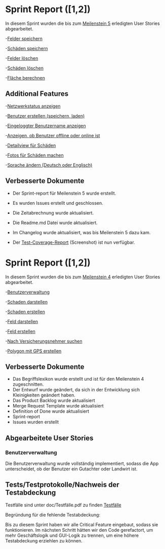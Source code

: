 # Sprint Report ([1,2])

In diesem Sprint wurden die bis zum [Meilenstein 5](https://sopra.informatik.uni-stuttgart.de/sopra-ws1718/sopra-team-11/milestones/2) erledigten User Stories abgearbeitet.

-[Felder speichern](https://sopra.informatik.uni-stuttgart.de/sopra-ws1718/sopra-team-11/issues/38)   

-[Schäden speichern](https://sopra.informatik.uni-stuttgart.de/sopra-ws1718/sopra-team-11/issues/73)   

-[Felder löschen](https://sopra.informatik.uni-stuttgart.de/sopra-ws1718/sopra-team-11/issues/74)   

-[Schäden löschen](https://sopra.informatik.uni-stuttgart.de/sopra-ws1718/sopra-team-11/issues/67)   

-[Fläche berechnen](https://sopra.informatik.uni-stuttgart.de/sopra-ws1718/sopra-team-11/issues/76)  


## Additional Features
-[Netzwerkstatus anzeigen](https://sopra.informatik.uni-stuttgart.de/sopra-ws1718/sopra-team-11/issues/75)

-[Benutzer erstellen (speichern, laden)](https://sopra.informatik.uni-stuttgart.de/sopra-ws1718/sopra-team-11/issues/56)

-[Eingeloggter Benutzername anzeigen](https://sopra.informatik.uni-stuttgart.de/sopra-ws1718/sopra-team-11/issues/78)

-[Anzeigen, ob Benutzer offline oder online ist](https://sopra.informatik.uni-stuttgart.de/sopra-ws1718/sopra-team-11/issues/79)

-[Detailview für Schäden](https://sopra.informatik.uni-stuttgart.de/sopra-ws1718/sopra-team-11/issues/70)

-[Fotos für Schäden machen](https://sopra.informatik.uni-stuttgart.de/sopra-ws1718/sopra-team-11/issues/60)

-[Sprache ändern (Deutsch oder Englisch)](https://sopra.informatik.uni-stuttgart.de/sopra-ws1718/sopra-team-11/issues/51)

## Verbesserte Dokumente

- Der Sprint-report für Meilenstein 5 wurde erstellt.

- Es wurden Issues erstellt und geschlossen.

- Die Zeitabrechnung wurde aktualisiert.

- Die Readme.md Datei wurde aktualisiert.

- Im Changelog wurde aktualisiert, was bis Meilenstein 5 dazu kam.

- Der [Test-Coverage-Report](https://sopra.informatik.uni-stuttgart.de/sopra-ws1718/sopra-team-11/blob/master/doc/coverage/coverage.png) (Screenshot) ist nun verfügbar.

# Sprint Report ([1,2])

In diesem Sprint wurden die bis zum [Meilenstein 4](https://sopra.informatik.uni-stuttgart.de/sopra-ws1718/sopra-team-11/milestones/2) erledigten User Stories abgearbeitet.

-[Benutzerverwaltung](https://sopra.informatik.uni-stuttgart.de/sopra-ws1718/sopra-team-11/issues/2)

-[Schaden darstellen](https://sopra.informatik.uni-stuttgart.de/sopra-ws1718/sopra-team-11/issues/43)

-[Schaden erstellen](https://sopra.informatik.uni-stuttgart.de/sopra-ws1718/sopra-team-11/issues/13)

-[Feld darstellen](https://sopra.informatik.uni-stuttgart.de/sopra-ws1718/sopra-team-11/issues/30)

-[Feld erstellen](https://sopra.informatik.uni-stuttgart.de/sopra-ws1718/sopra-team-11/issues/17)

-[Nach Versicherungsnehmer suchen](https://sopra.informatik.uni-stuttgart.de/sopra-ws1718/sopra-team-11/issues/42)

-[Polygon mit GPS erstellen](https://sopra.informatik.uni-stuttgart.de/sopra-ws1718/sopra-team-11/issues/21)

## Verbesserte Dokumente

- Das Begriffslexikon wurde erstellt und ist für den Meilenstein 4 zugeschnitten.
- Der Entwurf wurde geändert, da sich in der Entwicklung sich Kleinigkeiten geändert haben.
- Das Product Backlog wurde aktualisiert
- Merge Request Template wurde aktualisiert
- Definition of Done wurde aktualisiert
- Sprint-report
- Issues wurden erstellt

## Abgearbeitete User Stories

### Benutzerverwaltung

Die Benutzerverwaltung wurde vollständig implementiert, sodass die App unterscheidet, ob der Benutzer ein Gutachter oder Landwirt ist.

## Tests/Testprotokolle/Nachweis der Testabdeckung

Testfälle sind unter doc/Testfälle.pdf zu finden
[Testfälle](https://sopra.informatik.uni-stuttgart.de/sopra-ws1718/sopra-team-11/blob/master/doc/Testf%C3%A4lle.pdf)

Begründung für die fehlende Testabdeckung:

Bis zu diesem Sprint haben wir alle Critical Feature eingebaut, sodass sie funktionieren. Im nächsten Schritt 
hätten wir den Code gerefactort, um mehr Geschäftslogik und GUI-Logik zu trennen, um eine höhere Testabdeckung erziehlen zu können.
